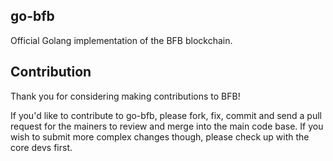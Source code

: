 ## go-bfb

Official Golang implementation of the BFB blockchain.

## Contribution

Thank you for considering making contributions to BFB!

If you'd like to contribute to go-bfb, please fork, fix, commit and send a pull request for the mainers to review and merge into the main code base.
If you wish to submit more complex changes though, please check up with the core devs first.

